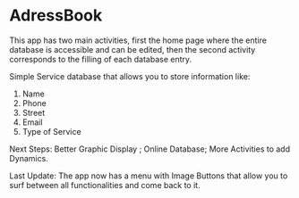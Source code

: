 # AdressBook

This app has two main activities, first the home page where the entire database is accessible and can be edited, then the second activity corresponds to the filling of each database entry.

Simple Service database that allows you to store information like: 
1. Name
2. Phone
3. Street
4. Email
5. Type of Service

Next Steps:
  Better Graphic Display ;
  Online Database;
  More Activities to add Dynamics.
  
  Last Update:
    The app now has a menu with Image Buttons that allow you to surf between all functionalities and come back to it. 

